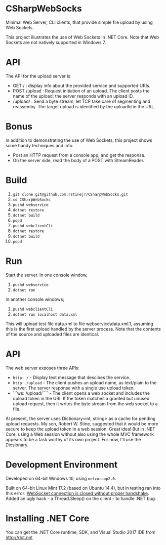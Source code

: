 # CSharpWebSocks
Minimal Web Server, CLI clients, that provide simple file upload by using Web Sockets.

This project illustrates the use of Web Sockets in .NET Core. Note that Web Sockets are not natively supported in Windows 7.

# API

The API for the upload server is:

* GET / : display info about the provided service and supported URIs.    
* POST /upload : Request initiation of an upload. The client posts the name of the upload; the server responds with an upload ID.
* <Web Socket> /upload/<upload ID> : Send a byte stream; let TCP take care of segmenting and reassemby. The target upload is identified by the uploadId in the URL.


# Bonus

In addition to demonstrating the use of Web Sockets, this project shows some handy 
techniques and info: 

* Post an HTTP request from a console app, and get the response.
* On the server side, read the body of a POST with StreamReader.

# Build

1. ```git clone git@github.com:rstinejr/CSharpWebSocks.git```
2. ```cd CSharpWebSocks```
3. ```pushd webservice```
4. ```dotnet restore```
5. ```dotnet build```
6. ```popd```
7. ```pushd webclientCli```
8. ```dotnet restore```
9. ```dotnet build```
10. ```popd```

# Run

Start the server. In one console window,

1. ```pushd webservice```
2. ```dotnet run```

In another console windows;

1. ```pushd webclientCli```
2. ```dotnet run localhost data.xml```

This will upload test file data.xml to file webservice\data.xml.1, assuming this is the first upload handled 
by the server process. Note that the contents of the source and uploaded files
are identical.

# API

The web server exposes three APIs:

* ```http: /``` - Display text message that descibes the service.
* ```http: /upload``` - The client pushes an upload name, as text/plain to the server. The server response with a single use upload token.
* ```ws: /upload/<token>```` - The client opens a web socket and includes the upload token in the URI. If the token matches a granted but unused upload request, then it
writes the byte stream from the web socket to a file.


At present, the server uses Dictionary<int, string> as a cache for pending upload requests.
My son, Robert W. Stine, suggested that it would be more secure to keep the upload token 
in a web session. Great idea! But in .NET Core, using a Web session without also using the whole MVC framework appears to be a task worthy of its own project.  For now, 
I'll use the Dicsionary.

# Development Environment

Developed on 64-bit Windows 10, using ```netcorapp2.0```.

Built on 64-bit Linux Mint 17.2 (based on Ubuntu 14.4), but in testing ran into this 
error: [WebSocket connection is closed without proper handshake](https://github.com/aspnet/AspNetCoreModule/issues/77).
Added an ugly hack - a Thread.Sleep() on the client - to handle .NET bug.
 

# Installing .NET Core

You can get the .NET Core runtime, SDK, and Visual Studio 2017 IDE from http://dot.net
